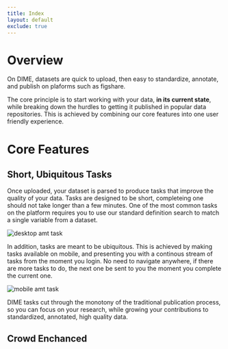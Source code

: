 ```yaml
---
title: Index
layout: default
exclude: true
---
```


<!-- <ul>
  {% for post in site.posts %}
    <li>
      <a href="{{ post.url | relative_url }}">{{ post.title }}</a>
    </li>
  {% endfor %}
</ul> -->

# Overview
On DIME, datasets are quick to upload, then easy to standardize, annotate, and publish on plaforms such as figshare.

The core principle is to start working with your data, **in its current state**, while breaking down the hurdles to getting it published in popular data repositories. This is achieved by combining our core features into one user friendly experience. 

# Core Features

## Short, Ubiquitous Tasks

Once uploaded, your dataset is parsed to produce tasks that improve the quality of your data. Tasks are designed to be short, completeing one should not take longer than a few minutes. One of the most common tasks on the platform requires you to use our standard definition search to match a single variable from a dataset. 

![desktop amt task]({{site.url}}/images/desktop-amt-task.gif)

In addition, tasks are meant to be ubiquitous. This is achieved by making tasks available on mobile, and presenting you with a continous stream of tasks from the moment you login. No need to navigate anywhere, if there are more tasks to do, the next one be sent to you the moment you complete the current one. 

![mobile amt task]({{site.url}}/images/mobile-amt-task.gif)

DIME tasks cut through the monotony of the traditional publication process, so you can focus on your research, while 
growing your contributions to standardized, annotated, high quality data. 

## Crowd Enchanced 

